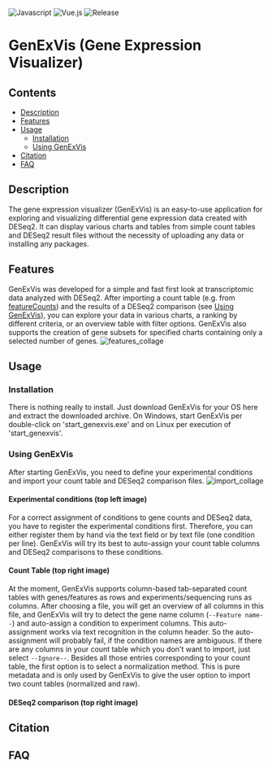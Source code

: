 ![Javascript](https://img.shields.io/badge/Language-Javascript-blue.svg)
![Vue.js](https://img.shields.io/badge/vuejs-%2335495e.svg?style=for-the-badge&logo=vuedotjs&logoColor=%234FC08D)
![Release](https://img.shields.io/github/release/pblumenkamp/genexvis.svg)

# GenExVis (Gene Expression Visualizer)

## Contents
- [Description](#description)
- [Features](#features)
- [Usage](#usage)
  - [Installation](#installation)
  - [Using GenExVis](#using-genexvis)
- [Citation](#citation)
- [FAQ](#faq)

## Description
The gene expression visualizer (GenExVis) is an easy-to-use application for exploring and visualizing differential gene expression data created with DESeq2. It can display various charts and tables from simple count tables and DESeq2 result files without the necessity of uploading any data or installing any packages.

## Features
GenExVis was developed for a simple and fast first look at transcriptomic data analyzed with DESeq2. After importing a count table (e.g. from [featureCounts](http://subread.sourceforge.net/)) and the results of a DESeq2 comparison (see [Using GenExVis](#using-genexvis)), you can explore your data in various charts, a ranking by different criteria, or an overview table with filter options. GenExVis also supports the creation of gene subsets for specified charts containing only a selected number of genes.
 ![features_collage](https://user-images.githubusercontent.com/9703726/153231778-d91c9ee4-89a3-4f0b-b469-87210b36ef0e.svg)


## Usage
### Installation
There is nothing really to install. Just download GenExVis for your OS here and extract the downloaded archive. On Windows, start GenExVis per double-click on 'start_genexvis.exe' and on Linux per execution of 'start_genexvis'.

### Using GenExVis
After starting GenExVis, you need to define your experimental conditions and import your count table and DESeq2 comparison files.
![import_collage](https://user-images.githubusercontent.com/9703726/153021224-b18a5736-cae2-45c1-97bc-591fc0535f82.png)

#### Experimental conditions (top left image)
For a correct assignment of conditions to gene counts and DESeq2 data,  you have to register the experimental conditions first. Therefore, you can either register them by hand via the text field or by text file (one condition per line). GenExVis will try its best to auto-assign your count table columns and DESeq2 comparisons to these conditions. 

#### Count Table (top right image)
At the moment, GenExVis supports column-based tab-separated count tables with genes/features as rows and experiments/sequencing runs as columns. After choosing a file, you will get an overview of all columns in this file, and GenExVis will try to detect the gene name column (`--Feature name--`) and auto-assign a condition to experiment columns. This auto-assignment works via text recognition in the column header. So the auto-assignment will probably fail, if the condition names are ambiguous. If there are any columns in your count table which you don't want to import, just select `--Ignore--`. Besides all those entries corresponding to your count table, the first option is to select a normalization method. This is pure metadata and is only used by GenExVis to give the user option to import two count tables (normalized and raw). 

#### DESeq2 comparison (top right image)

## Citation

## FAQ
